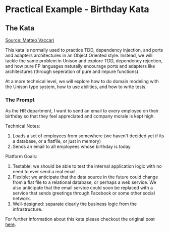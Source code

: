 # Practical Example - Birthday Kata

## The Kata
[Source: Matteo Vaccari](http://matteo.vaccari.name/blog/archives/154)

This kata is normally used to practice TDD, dependency injection, and ports and adapters architectures in an Object Oriented style. Instead, we will tackle the same problem in Unison and explore TDD, dependency rejection, and how pure FP languages naturally encourage ports and adapters like architectures (through seperation of pure and impure functions).

At a more technical level, we will explore how to do domain modeling with the Unison type system, how to use abilities, and how to write tests.

### The Prompt

As the HR department, I want to send an email to every employee on their birthday so that they feel appreciated and company morale is kept high.

Technical Notes:
1) Loads a set of employees from somewhere (we haven't decided yet if its a database, or a flatfile, or just in memory)
2) Sends an email to all employees whose birthday is today.

Platform Goals:
1) Testable; we should be able to test the internal application logic with no need to ever send a real email.
2) Flexible: we anticipate that the data source in the future could change from a flat file to a relational database, or perhaps a web service. We also anticipate that the email service could soon be replaced with a service that sends greetings through Facebook or some other social network.
3) Well-designed: separate clearly the business logic from the infrastructure.

For further information about this kata please checkout the original post [here](http://matteo.vaccari.name/blog/archives/154).